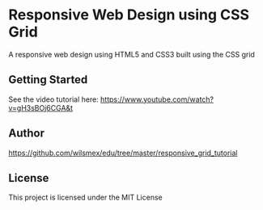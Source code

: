 # Responsive Web Design using CSS Grid

A responsive web design using HTML5 and CSS3 built using the CSS grid

## Getting Started

See the video tutorial here: https://www.youtube.com/watch?v=gH3sBOj6CGA&t

## Author

https://github.com/wilsmex/edu/tree/master/responsive_grid_tutorial

## License

This project is licensed under the MIT License
